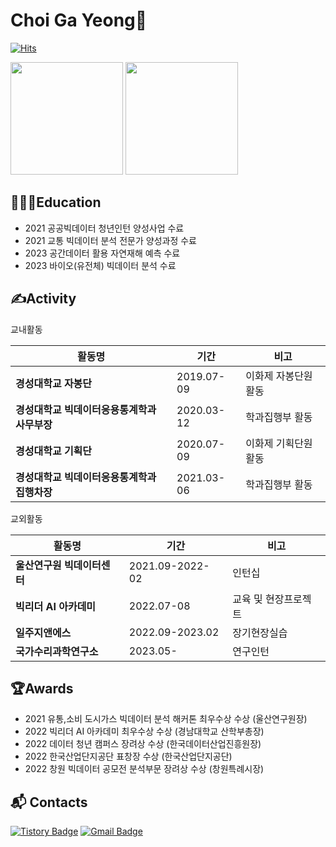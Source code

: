 # Choi Ga Yeong🐰

[![Hits](https://hits.seeyoufarm.com/api/count/incr/badge.svg?url=https%3A%2F%2Fgithub.com%2Fgayomiiiii&count_bg=%23FEFFC3&title_bg=%23FFC6C6&icon=&icon_color=%23F0F0F0&title=hits&edge_flat=false)](https://hits.seeyoufarm.com)

<p>
  <img height="180em" src="https://github-readme-stats.vercel.app/api?username=gayomiiiii&show_icons=true&theme=gruvbox">
  <img height="180em" src="(http://mazassumnida.wtf/api/v2/generate_badge?boj=yh460700)(https://solved.ac/yh460700/)">
</p>

## 👩🏻‍💻Education
- 2021 공공빅데이터 청년인턴 양성사업 수료
- 2021 교통 빅데이터 분석 전문가 양성과정 수료
- 2023 공간데이터 활용 자연재해 예측 수료
- 2023 바이오(유전체) 빅데이터 분석 수료


## ✍️Activity

교내활동

| 활동명                               | 기간       | 비고               |
|--------------------------------------|------------|--------------------|
| **경성대학교 자봉단**                      | 2019.07-09 | 이화제 자봉단원 활동 |
| **경성대학교 빅데이터응용통계학과 사무부장** | 2020.03-12 | 학과집행부 활동     |
| **경성대학교 기획단**                      | 2020.07-09 | 이화제 기획단원 활동 |
| **경성대학교 빅데이터응용통계학과 집행차장** | 2021.03-06 | 학과집행부 활동     |


교외활동

| 활동명                  | 기간            | 비고                    |
|-------------------------|-----------------|-------------------------|
| **울산연구원 빅데이터센터**   | 2021.09-2022-02 | 인턴십                  |
| **빅리더 AI 아카데미**       | 2022.07-08      | 교육 및 현장프로젝트     |
| **일주지앤에스**             | 2022.09-2023.02 | 장기현장실습             |
| **국가수리과학연구소**        | 2023.05-        | 연구인턴                |


## 🏆Awards
- 2021 유통,소비 도시가스 빅데이터 분석 해커톤 최우수상 수상 (울산연구원장)
- 2022 빅리더 AI 아카데미 최우수상 수상 (경남대학교 산학부총장)
- 2022 데이터 청년 캠퍼스 장려상 수상 (한국데이터산업진흥원장)
- 2022 한국산업단지공단 표창장 수상 (한국산업단지공단)
- 2022 창원 빅데이터 공모전 분석부문 장려상 수상 (창원특례시장)


## :mailbox_with_mail: Contacts
[![Tistory Badge](http://img.shields.io/badge/Tistory-000000.svg?&style=flat-square&logo=Tistory&link=https://gayomii.tistory.com/)](https://gayomii.tistory.com/)
[![Gmail Badge](https://img.shields.io/badge/Gmail-d14836?style=flat-square&logo=Gmail&logoColor=white&link=mailto:yh460700@gmail.com)](yh460700@gmail.com)
